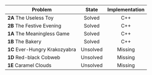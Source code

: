 | Problem        | State           | Implementation  |
| ------------- |:---------------:| :--------------:|
| **2A** The Useless Toy | Solved          | C++            |
| **2B** The Festive Evening | Solved          | C++            |
| **1A** The Meaningless Game | Solved          | C++            |
| **1B** The Bakery | Solved          | C++            |
| **1C** Ever-Hungry Krakozyabra | Unsolved          | Missing            |
| **1D** Red-black Cobweb | Unsolved          | Missing            |
| **1E** Caramel Clouds | Unsolved          | Missing            |
